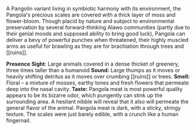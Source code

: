 A Pangolin variant living in symbiotic harmony with its environment, the Pangola's precious scales are covered with a thick layer of moss and flower-bloom. Though placid by nature and subject to environmental preservation by several forward-thinking Alawo communities (partly due to their genial moods and supposed ability to bring good luck), Pangola can deliver a bevy of powerful punches when threatened, their highly muscled arms as useful for brawling as they are for brachiation through trees and [[ruins]].

**Presence** 
**Sight**: Large animals covered in a dense thicket of greenery, three times taller than a humanoid 
**Sound:** Large thumps as it moves or heavily shifting detritus as it moves over crumbing [[ruins]] or trees.
**Smell:** Floral – a mixture of mosses, earthy tones and fresh flowers that permeate deep into the nasal cavity. 
**Taste:** Pangola meat is most powerful quality appears to be its bizarre odor, which pungently can stink up the surrounding area. A hesitant nibble will reveal that it also will permeate the general flavor of the animal. Pangola meat is dark, with a sticky, stringy texture. The scales were just barely edible, with a crunch like a human fingernail.